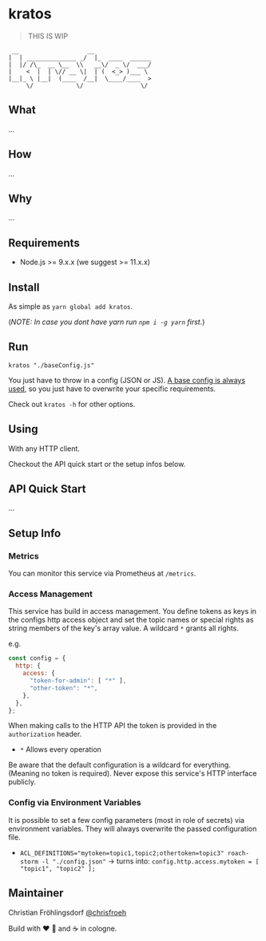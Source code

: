 # kratos

> THIS IS WIP

```text
 __                   __
|  | ______________ _/  |_  ____  ______
|  |/ /\_  __ \__  \\   __\/  _ \/  ___/
|    <  |  | \// __ \|  | (  <_> )___ \
|__|_ \ |__|  (____  /__|  \____/____  >
     \/            \/                \/
```

## What

...

## How

...

## Why

...

## Requirements

* Node.js >= 9.x.x (we suggest >= 11.x.x)

## Install

As simple as `yarn global add kratos`.

(_NOTE: In case you dont have yarn run `npm i -g yarn` first._)

## Run

`kratos "./baseConfig.js"`

You just have to throw in a config (JSON or JS).
[A base config is always used](bin/baseConfig.js), so you just have to overwrite
your specific requirements.

Check out `kratos -h` for other options.

## Using

With any HTTP client.

Checkout the API quick start or the setup infos below.

## API Quick Start

...

## Setup Info

### Metrics

You can monitor this service via Prometheus at `/metrics`.

### Access Management

This service has build in access management.
You define tokens as keys in the configs http access object and set the topic names or special rights as string members of the key's array value.
A wildcard `*` grants all rights.

e.g.

```javascript
const config = {
  http: {
    access: {
      "token-for-admin": [ "*" ],
      "other-token": "*",
    },
  },
};
```

When making calls to the HTTP API the token is provided in the `authorization` header.

* `*` Allows every operation

Be aware that the default configuration is a wildcard for everything. (Meaning no token is required).
Never expose this service's HTTP interface publicly.

### Config via Environment Variables

It is possible to set a few config parameters (most in role of secrets) via environment variables. They will always overwrite the passed configuration file.

* `ACL_DEFINITIONS="mytoken=topic1,topic2;othertoken=topic3" roach-storm -l "./config.json"` -> turns into: `config.http.access.mytoken = [ "topic1", "topic2" ];`

## Maintainer

Christian Fröhlingsdorf [@chrisfroeh](https://twitter.com/chrisfroeh)

Build with :heart: :pizza: and :coffee: in cologne.
